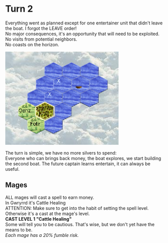# Turn 2

Everything went as planned except for one entertainer unit that didn't leave the boat. I forgot the LEAVE order!  
No major consequences, it's an opportunity that will need to be exploited.  
No visits from potential neighbors.  
No coasts on the horizon.  

![Map turn 2](./map2.PNG "Map turn 2")

The turn is simple, we have no more silvers to spend:  
Everyone who can brings back money, the boat explores, we start building the second boat. The future captain learns entertain, it can always be useful.  

## Mages

ALL mages will cast a spell to earn money.  
In Gwryrrd it's Cattle Healing  
ATTENTION: Make sure to get into the habit of setting the spell level. Otherwise it's a cast at the mage's level.  
**CAST LEVEL 1 "Cattle Healing"**  
Some will tell you to be cautious. That's wise, but we don't yet have the means to be.  
*Each mage has a 20% fumble risk.*
